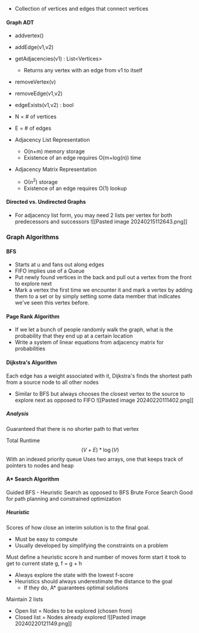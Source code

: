 - Collection of vertices and edges that connect vertices
#### Graph ADT
- addvertex()
- addEdge(v1,v2)
- getAdjacencies(v1) : List\<Vertices>
    - Returns any vertex with an edge from v1 to itself
- removeVertex(v)
- removeEdge(v1,v2)
- edgeExists(v1,v2) : bool

- N = # of vertices
- E = # of edges

- Adjacency List Representation
    - O(n+m) memory storage
    - Existence of an edge requires O(m+log(n)) time
- Adjacency Matrix Representation
    - O($n^2$) storage
    - Existence of an edge requires O(1) lookup

#### Directed vs. Undirected Graphs
- For adjacency list form, you may need 2 lists per vertex for both predecessors and successors
![[Pasted image 20240215112643.png]]
### Graph Algorithms
#### BFS
- Starts at u and fans out along edges
- FIFO implies use of a Queue
- Put newly found vertices in the back and pull out a vertex from the front to explore next
- Mark a vertex the first time we encounter it and mark a vertex by adding them to a set or by simply setting some data member that indicates we've seen this vertex before.

#### Page Rank Algorithm
- If we let a bunch of people randomly walk the graph, what is the probability that they end up at a certain location
- Write a system of linear equations from adjacency matrix for probabilities

#### Dijkstra's Algorithm
Each edge has a weight associated with it, Dijkstra's finds the shortest path from a source node to all other nodes

- Similar to BFS but always chooses the closest vertex to the source to explore next as opposed to FIFO
![[Pasted image 20240220111402.png]]

##### Analysis
Guaranteed that there is no shorter path to that vertex

Total Runtime
$$
(V+E)*\log(V)
$$
With an indexed priority queue
Uses two arrays, one that keeps track of pointers to nodes and heap

#### A* Search Algorithm
Guided BFS - Heuristic Search as opposed to BFS Brute Force Search
Good for path planning and constrained optimization 
##### Heuristic
Scores of how close an interim solution is to the final goal.
- Must be easy to compute
- Usually developed by simplifying the constraints on a problem

Must define a heuristic score h and number of moves form start it took to get to current state g, 
f = g + h
- Always explore the state with the lowest f-score
- Heuristics should always underestimate the distance to the goal
    - If they do, A* guarantees optimal solutions

Maintain 2 lists
- Open list = Nodes to be explored (chosen from)
- Closed list = Nodes already explored
![[Pasted image 20240220121149.png]]
